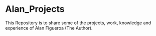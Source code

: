 # Alan_Projects
This Repository is to share some of the projects, work, knowledge and experience of Alan Figueroa (The Author). 
